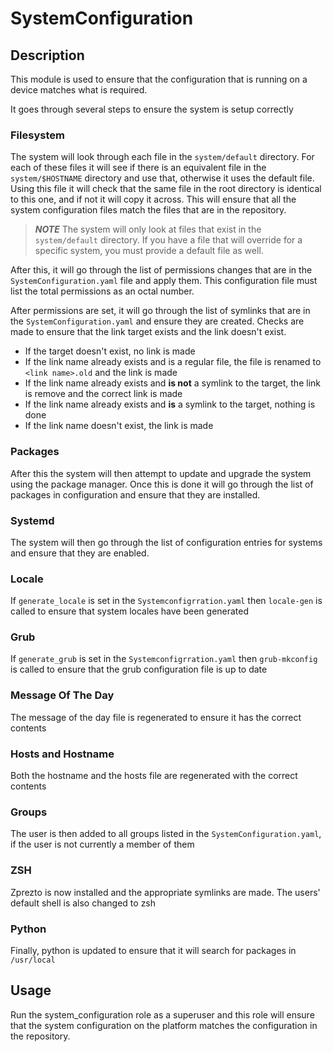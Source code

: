 # SystemConfiguration

## Description

This module is used to ensure that the configuration that is running on a device matches what is required.

It goes through several steps to ensure the system is setup correctly

### Filesystem

The system will look through each file in the `system/default` directory.
For each of these files it will see if there is an equivalent file in the `system/$HOSTNAME` directory and use that, otherwise it uses the default file.
Using this file it will check that the same file in the root directory is identical to this one, and if not it will copy it across.
This will ensure that all the system configuration files match the files that are in the repository.

> **_NOTE_**
> The system will only look at files that exist in the `system/default` directory.
> If you have a file that will override for a specific system, you must provide a default file as well.

After this, it will go through the list of permissions changes that are in the `SystemConfiguration.yaml` file and apply them.
This configuration file must list the total permissions as an octal number.

After permissions are set, it will go through the list of symlinks that are in the `SystemConfiguration.yaml` and ensure they are created.
Checks are made to ensure that the link target exists and the link doesn't exist.

- If the target doesn't exist, no link is made
- If the link name already exists and is a regular file, the file is renamed to `<link name>.old` and the link is made
- If the link name already exists and **is not** a symlink to the target, the link is remove and the correct link is made
- If the link name already exists and **is** a symlink to the target, nothing is done
- If the link name doesn't exist, the link is made

### Packages

After this the system will then attempt to update and upgrade the system using the package manager.
Once this is done it will go through the list of packages in configuration and ensure that they are installed.

### Systemd

The system will then go through the list of configuration entries for systems and ensure that they are enabled.

### Locale

If `generate_locale` is set in the `Systemconfigrration.yaml` then `locale-gen` is called to ensure that system locales have been generated

### Grub

If `generate_grub` is set in the `Systemconfigrration.yaml` then `grub-mkconfig` is called to ensure that the grub configuration file is up to date

### Message Of The Day

The message of the day file is regenerated to ensure it has the correct contents

### Hosts and Hostname

Both the hostname and the hosts file are regenerated with the correct contents

### Groups

The user is then added to all groups listed in the `SystemConfiguration.yaml`, if the user is not currently a member of them

### ZSH

Zprezto is now installed and the appropriate symlinks are made. The users' default shell is also changed to zsh

### Python

Finally, python is updated to ensure that it will search for packages in `/usr/local`

## Usage

Run the system_configuration role as a superuser and this role will ensure that the system configuration on the platform matches the configuration in the repository.
